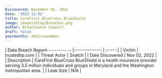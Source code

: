 ```yaml
---
Discovered: November 02, 2022
date: '2022-11-02'
title: CareFirst BlueCross BlueShield
image: images/blog/Breaches.png
author: Breachsense Support
draft: false
yearmonths: 2022/november
---
```


| Data Breach Report------------:     |:-------------:    | :-----:|
| Victim      | trustedhp.com      | 
| Threat Actor      | Snatch      | 
| Date Discovered      | Nov 02, 2022      | 
| Description      | CareFirst BlueCross BlueShield is a health insurance provider serving 3.5 million individuals and groups in Maryland and the Washington metropolitan area.      | 
| Leak Size      | N/A      | 

